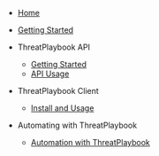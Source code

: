 * [Home](README.md)
* [Getting Started](Getting-Started.md)
* ThreatPlaybook API

    * [Getting Started](/API/README.md)
    * [API Usage](/API/API-Usage.md)

* ThreatPlaybook Client

    * [Install and Usage](/Client/README.md)

* Automating with ThreatPlaybook

    * [Automation with ThreatPlaybook](/Automation/README.md)